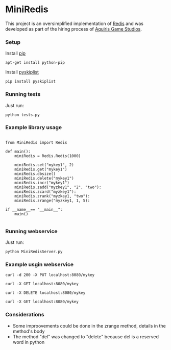 # MiniRedis

This project is an oversimplified implementation of [Redis](https://redis.io/) and was developed as part of the hiring process of [Aquiris Game Studios](https://www.aquiris.com.br/).

### Setup

Install [pip](https://pypi.org/)

  `apt-get install python-pip`

Install [pyskiplist](https://github.com/geertj/pyskiplist)

  `pip install pyskiplist`

### Running tests

Just run:

`python tests.py`


### Example library usage

```

from MiniRedis import Redis

def main():
    miniRedis = Redis.Redis(1000)
    
    miniRedis.set("mykey1", 2)
    miniRedis.get("mykey1")
    miniRedis.dbsize()
    miniRedis.delete("mykey1")
    miniRedis.incr("mykey1")
    miniRedis.zadd("myzkey1", "2", "two"):
    miniRedis.zcard("myzkey1"):
    miniRedis.zrank("myzkey1, "two"):
    miniRedis.zrange("myzkey1, 1, 5):

if __name__== "__main__":
    main()


```

### Running webservice

Just run:

`python MiniRedisServer.py`


### Example usgin webservice

`curl -d 200 -X PUT localhost:8080/mykey`

`curl -X GET localhost:8080/mykey`

`curl -X DELETE localhost:8080/mykey`

`curl -X GET localhost:8080/mykey`


### Considerations

* Some improovements could be done in the zrange method, details in the method's body
* The method "del" was changed to "delete" because del is a reserved word in python
